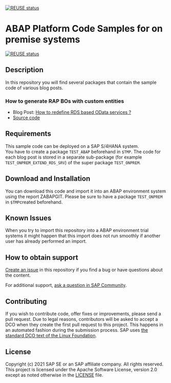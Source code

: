 [![REUSE status](https://api.reuse.software/badge/github.com/SAP-samples/abap-platform-code-samples-standard)](https://api.reuse.software/info/github.com/SAP-samples/abap-platform-code-samples-standard)
# ABAP Platform Code Samples for on premise systems
[![REUSE status](https://api.reuse.software/badge/github.com/SAP-samples/abap-platform-code-samples-standard)](https://api.reuse.software/info/github.com/SAP-samples/abap-platform-code-samples-standard)

## Description

In this repository you will find several packages that contain the sample code of various blog posts.

### How to generate RAP BOs with custom entities  
* Blog Post: [How to redefine RDS based OData services ?](https://blogs.sap.com/2021/09/21/how-to-redefine-rds-based-odata-services)  
* [Source code](../../tree/main/src/rap_gen_cust_ent)

## Requirements

This sample code can be deployed on a SAP S/4HANA system.   
You have to create a package `TEST_ABAP` beforehand in `$TMP`. 
The code for each blog post is stored in a separate sub-package (for example `TEST_ONPREM_EXTEND_RDS_SRV`) of the super package `TEST_ONPREM`.  

## Download and Installation

You can download this code and import it into an ABAP environment system using the report ZABAPGIT. Please be sure to have a package `TEST_ONPREM` in `$TMP`created beforehand.

## Known Issues

When you try to import this repository into a ABAP environment trial systems it might happen that this import does not run smoothly if another user has already performed an import.

## How to obtain support

[Create an issue](https://github.com/SAP-samples/<repository-name>/issues) in this repository if you find a bug or have questions about the content.
 
For additional support, [ask a question in SAP Community](https://answers.sap.com/questions/ask.html).

## Contributing
If you wish to contribute code, offer fixes or improvements, please send a pull request. Due to legal reasons, contributors will be asked to accept a DCO when they create the first pull request to this project. This happens in an automated fashion during the submission process. SAP uses [the standard DCO text of the Linux Foundation](https://developercertificate.org/).

## License
Copyright (c) 2021 SAP SE or an SAP affiliate company. All rights reserved. This project is licensed under the Apache Software License, version 2.0 except as noted otherwise in the [LICENSE](LICENSES/Apache-2.0.txt) file.
